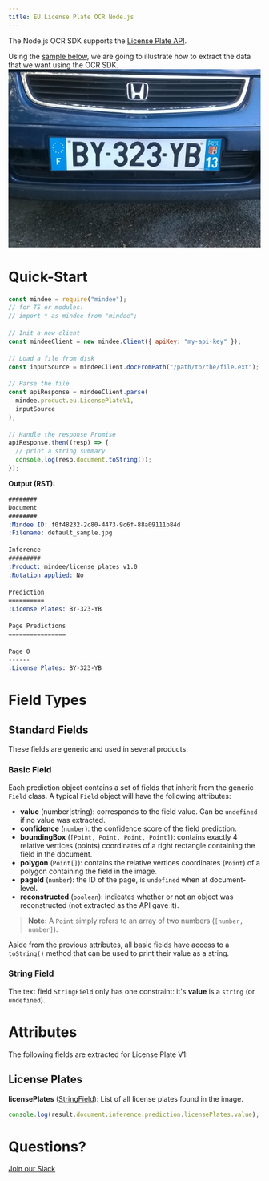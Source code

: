 ```yaml
---
title: EU License Plate OCR Node.js
---
```

The Node.js OCR SDK supports the [License Plate API](https://platform.mindee.com/mindee/license_plates).

Using the [sample below](https://github.com/mindee/client-lib-test-data/blob/main/eu/license_plate/default_sample.jpg), we are going to illustrate how to extract the data that we want using the OCR SDK.
![License Plate sample](https://github.com/mindee/client-lib-test-data/blob/main/eu/license_plate/default_sample.jpg?raw=true)

# Quick-Start
```js
const mindee = require("mindee");
// for TS or modules:
// import * as mindee from "mindee";

// Init a new client
const mindeeClient = new mindee.Client({ apiKey: "my-api-key" });

// Load a file from disk
const inputSource = mindeeClient.docFromPath("/path/to/the/file.ext");

// Parse the file
const apiResponse = mindeeClient.parse(
  mindee.product.eu.LicensePlateV1,
  inputSource
);

// Handle the response Promise
apiResponse.then((resp) => {
  // print a string summary
  console.log(resp.document.toString());
});
```

**Output (RST):**
```rst
########
Document
########
:Mindee ID: f0f48232-2c80-4473-9c6f-88a09111b84d
:Filename: default_sample.jpg

Inference
#########
:Product: mindee/license_plates v1.0
:Rotation applied: No

Prediction
==========
:License Plates: BY-323-YB

Page Predictions
================

Page 0
------
:License Plates: BY-323-YB
```

# Field Types
## Standard Fields
These fields are generic and used in several products.

### Basic Field
Each prediction object contains a set of fields that inherit from the generic `Field` class.
A typical `Field` object will have the following attributes:

* **value** (number|string): corresponds to the field value. Can be `undefined` if no value was extracted.
* **confidence** (`number`): the confidence score of the field prediction.
* **boundingBox** (`[Point, Point, Point, Point]`): contains exactly 4 relative vertices (points) coordinates of a right rectangle containing the field in the document.
* **polygon** (`Point[]`): contains the relative vertices coordinates (`Point`) of a polygon containing the field in the image.
* **pageId** (`number`): the ID of the page, is `undefined` when at document-level.
* **reconstructed** (`boolean`): indicates whether or not an object was reconstructed (not extracted as the API gave it).

> **Note:** A `Point` simply refers to an array of two numbers (`[number, number]`).


Aside from the previous attributes, all basic fields have access to a `toString()` method that can be used to print their value as a string.

### String Field
The text field `StringField` only has one constraint: it's **value** is a `string` (or `undefined`).

# Attributes
The following fields are extracted for License Plate V1:

## License Plates
**licensePlates** ([StringField](#string-field)): List of all license plates found in the image.

```js
console.log(result.document.inference.prediction.licensePlates.value);
```

# Questions?
[Join our Slack](https://join.slack.com/t/mindee-community/shared_invite/zt-1jv6nawjq-FDgFcF2T5CmMmRpl9LLptw)
